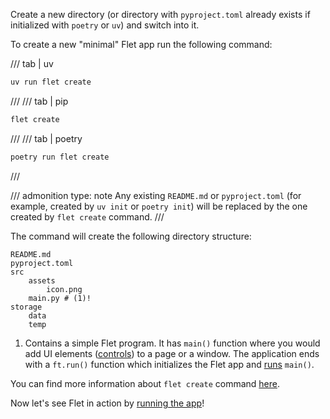 Create a new directory (or directory with `pyproject.toml` already exists if initialized with `poetry` or `uv`) and switch into it.

To create a new "minimal" Flet app run the following command:

/// tab | uv
```bash
uv run flet create
```
///
/// tab | pip
```bash
flet create
```
///
/// tab | poetry
```bash
poetry run flet create
```
///

/// admonition 
    type: note
Any existing `README.md` or `pyproject.toml` (for example, created by `uv init` or `poetry init`) 
will be replaced by the one created by `flet create` command.
///

The command will create the following directory structure:

```tree
README.md
pyproject.toml
src
    assets
        icon.png
    main.py # (1)!
storage
    data
    temp
```

1. Contains a simple Flet program. 
    It has `main()` function where you would add UI elements ([controls](flet-controls)) to a page or a window. 
    The application ends with a `ft.run()` function which initializes the Flet app and [runs](running-app.md) `main()`.

You can find more information about `flet create` command [here](TBA).

Now let's see Flet in action by [running the app](running-app.md)!

